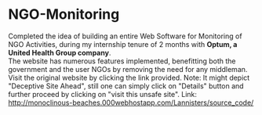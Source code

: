 # NGO-Monitoring
Completed the idea of building an entire Web Software for Monitoring of NGO Activities, during my internship tenure of 2 months with **Optum, a United Health Group company**.<br>
The website has numerous features implemented, benefitting both the government and the user NGOs by removing the need for any middleman. 
Visit the original website by clicking the link provided. 
Note: It might depict "Deceptive Site Ahead", still one can simply click on "Details" button and further proceed by clicking on "visit this unsafe site". 
Link: http://monoclinous-beaches.000webhostapp.com/Lannisters/source_code/
